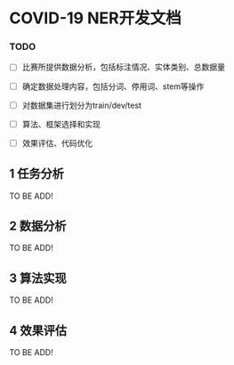 # COVID-19  NER开发文档

### TODO

- [ ] 比赛所提供数据分析，包括标注情况、实体类别、总数据量

- [ ] 确定数据处理内容，包括分词、停用词、stem等操作

- [ ] 对数据集进行划分为train/dev/test

- [ ] 算法、框架选择和实现

- [ ] 效果评估、代码优化

  



## 1 任务分析

TO BE ADD!

## 2 数据分析

TO BE ADD!

## 3 算法实现

TO BE ADD!

## 4 效果评估

TO BE ADD!



